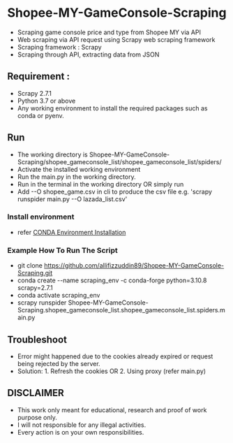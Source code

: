 # Shopee-MY-GameConsole-Scraping
- Scraping game console price and type from Shopee MY via API
- Web scraping via API request using Scrapy web scraping framework
- Scraping framework : Scrapy
- Scraping through API, extracting data from JSON

## Requirement : 
- Scrapy 2.7.1
- Python 3.7 or above
- Any working environment to install the required packages such as conda or pyenv.

## Run
- The working directory is Shopee-MY-GameConsole-Scraping/shopee_gameconsole_list/shopee_gameconsole_list/spiders/
- Activate the installed working environment
- Run the main.py in the working directory.
- Run <scrapy runspider main.py> in the terminal in the working directory
  OR simply run <scrapy crawl main.py>
- Add --O shopee_game.csv in cli to produce the csv file e.g. 'scrapy runspider main.py --O lazada_list.csv'

### Install environment
- refer [CONDA Environment Installation](https://docs.anaconda.com/anaconda/install/)
 
### Example How To Run The Script
 - git clone https://github.com/allifizzuddin89/Shopee-MY-GameConsole-Scraping.git
 - conda create --name scraping_env -c conda-forge python=3.10.8 scrapy=2.7.1
 - conda activate scraping_env
 - scrapy runspider Shopee-MY-GameConsole-Scraping.shopee_gameconsole_list.shopee_gameconsole_list.spiders.main.py

## Troubleshoot
- Error might happened due to the cookies already expired or request being rejected by the server.
- Solution: 1. Refresh the cookies OR
            2. Using proxy (refer main.py)
  
## DISCLAIMER
- This work only meant for educational, research and proof of work purpose only. 
- I will not responsible for any illegal activities.
- Every action is on your own responsibilities.
